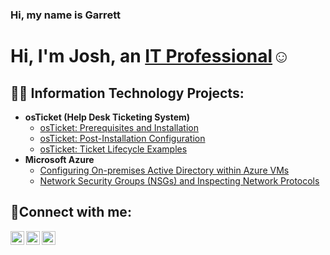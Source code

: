 ### Hi, my name is Garrett

<h1>Hi, I'm Josh, an <a href="https://linkedin.com/in/Josh">IT Professional</a>☺</h1>

<h2>👨‍💻 Information Technology Projects:</h2>

- <b>osTicket (Help Desk Ticketing System)</b>
  - [osTicket: Prerequisites and Installation](https://github.com/GarrettBlackwell/osticket-prereqs.git)
  - [osTicket: Post-Installation Configuration](https://github.com/GarrettBlackwell/post-install-config)
  - [osTicket: Ticket Lifecycle Examples](https://github.com/GarrettBlackwell/ticket-lifecycle)
- <b>Microsoft Azure</b>
  - [Configuring On-premises Active Directory within Azure VMs](https://github.com/GarrettBlackwell/configure-ad)
  - [Network Security Groups (NSGs) and Inspecting Network Protocols](https://github.com/GarrettBlackwell/azure-network-protocols)

<h2>🤳Connect with me:</h2>

[<img align="left" alt="Josh | Twitter" width="22px" src="https://cdn.jsdelivr.net/npm/simple-icons@v3/icons/twitter.svg" />][twitter]
[<img align="left" alt="Josh | LinkedIn" width="22px" src="https://cdn.jsdelivr.net/npm/simple-icons@v3/icons/linkedin.svg" />][linkedin]
[<img align="left" alt="Josh | Instagram" width="22px" src="https://cdn.jsdelivr.net/npm/simple-icons@v3/icons/instagram.svg" />][instagram]

[twitter]: https://twitter.com/Josh
[instagram]: https://www.instagram.com/Josh
[linkedin]: https://linkedin.com/in/Josh
